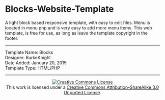 # Blocks-Website-Template
A light block based responsive template, with easy to edit files. Menu is located in menu.php and is very easy to add more menu items. This web template, is free for use, as long as leave the template copyright in the footer.
<hr />
Template Name: Blocks<br />
Designer: BurkeKnight<br />
Date Added: January 20, 2015<br />
Template Type: HTML/PHP
<hr />
<div align="center"><a rel="license" href="https://creativecommons.org/licenses/by-sa/3.0/deed.en_US" target="_blank"><img alt="Creative Commons License" style="border-width:0" src="https://i.creativecommons.org/l/by-sa/3.0/80x15.png" align="top" /></a><br />This work is licensed under a <a rel="license" href="https://creativecommons.org/licenses/by-sa/3.0/deed.en_US" target="_blank">Creative Commons Attribution-ShareAlike 3.0 Unported License</a>.</div>

